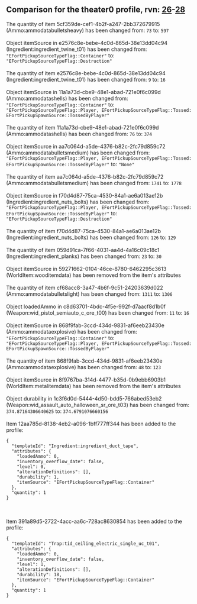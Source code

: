 ## Comparison for the theater0 profile, rvn: [26](https://github.com/PRO100KatYT/FortniteProfileRevisions/tree/main/profiles/theater0/26%20theater0.json)-[28](https://github.com/PRO100KatYT/FortniteProfileRevisions/tree/main/profiles/theater0/28%20theater0.json)

The quantity of item 5cf359de-cef1-4b2f-a247-2bb372679915 (Ammo:ammodatabulletsheavy) has been changed from: `73` to: `597`
<br><br>
Object itemSource in e2576c8e-bebe-4c0d-865d-38e13dd04c94 (Ingredient:ingredient_twine_t01) has been changed from: `"EFortPickupSourceTypeFlag::Container"` to: `"EFortPickupSourceTypeFlag::Destruction"`
<br><br>
The quantity of item e2576c8e-bebe-4c0d-865d-38e13dd04c94 (Ingredient:ingredient_twine_t01) has been changed from: `9` to: `16`
<br><br>
Object itemSource in 11a1a73d-cbe9-48e1-abad-721e0f6c099d (Ammo:ammodatashells) has been changed from: `"EFortPickupSourceTypeFlag::Container"` to: `"EFortPickupSourceTypeFlag::Player, EFortPickupSourceTypeFlag::Tossed: EFortPickupSpawnSource::TossedByPlayer"`
<br><br>
The quantity of item 11a1a73d-cbe9-48e1-abad-721e0f6c099d (Ammo:ammodatashells) has been changed from: `76` to: `374`
<br><br>
Object itemSource in aa7c064d-a5de-4376-b82c-2fc79d859c72 (Ammo:ammodatabulletsmedium) has been changed from: `"EFortPickupSourceTypeFlag::Player, EFortPickupSourceTypeFlag::Tossed: EFortPickupSpawnSource::TossedByPlayer"` to: `"None"`
<br><br>
The quantity of item aa7c064d-a5de-4376-b82c-2fc79d859c72 (Ammo:ammodatabulletsmedium) has been changed from: `1741` to: `1778`
<br><br>
Object itemSource in f70d4d87-75ca-4530-84a1-ae6a013ae12b (Ingredient:ingredient_nuts_bolts) has been changed from: `"EFortPickupSourceTypeFlag::Player, EFortPickupSourceTypeFlag::Tossed: EFortPickupSpawnSource::TossedByPlayer"` to: `"EFortPickupSourceTypeFlag::Destruction"`
<br><br>
The quantity of item f70d4d87-75ca-4530-84a1-ae6a013ae12b (Ingredient:ingredient_nuts_bolts) has been changed from: `126` to: `129`
<br><br>
The quantity of item 059d91ca-7f66-4031-aa4d-4a16c09c18c1 (Ingredient:ingredient_planks) has been changed from: `23` to: `30`
<br><br>
Object itemSource in 59271662-0104-46ce-8780-6462295c3613 (WorldItem:wooditemdata) has been removed from the item's attributes
<br><br>
The quantity of item cf68acc8-3a47-4b6f-9c51-24203639d022 (Ammo:ammodatabulletslight) has been changed from: `1311` to: `1306`
<br><br>
Object loadedAmmo in c8d63701-4bdc-4f5e-992f-d7aacf8d1b0f (Weapon:wid_pistol_semiauto_c_ore_t00) has been changed from: `11` to: `16`
<br><br>
Object itemSource in 868f9fab-3ccd-434d-9831-af6eeb23430e (Ammo:ammodataexplosive) has been changed from: `"EFortPickupSourceTypeFlag::Container"` to: `"EFortPickupSourceTypeFlag::Player, EFortPickupSourceTypeFlag::Tossed: EFortPickupSpawnSource::TossedByPlayer"`
<br><br>
The quantity of item 868f9fab-3ccd-434d-9831-af6eeb23430e (Ammo:ammodataexplosive) has been changed from: `48` to: `123`
<br><br>
Object itemSource in 8f9767ba-314d-4477-b35d-0b9ebb6903b1 (WorldItem:metalitemdata) has been removed from the item's attributes
<br><br>
Object durability in 1c3f6d0d-5444-4d50-bdd5-766abed53eb2 (Weapon:wid_assault_auto_halloween_sr_ore_t03) has been changed from: `374.87164306640625` to: `374.6791076660156`
<br><br>
Item 12aa785d-8138-4eb2-a096-1bff777ff344 has been added to the profile:

```
{
  "templateId": "Ingredient:ingredient_duct_tape",
  "attributes": {
    "loadedAmmo": 0,
    "inventory_overflow_date": false,
    "level": 0,
    "alterationDefinitions": [],
    "durability": 1,
    "itemSource": "EFortPickupSourceTypeFlag::Container"
  },
  "quantity": 1
}
```

<br><br>
Item 391a89d5-2722-4acc-aa6c-728ac8630854 has been added to the profile:

```
{
  "templateId": "Trap:tid_ceiling_electric_single_uc_t01",
  "attributes": {
    "loadedAmmo": 0,
    "inventory_overflow_date": false,
    "level": 1,
    "alterationDefinitions": [],
    "durability": 18,
    "itemSource": "EFortPickupSourceTypeFlag::Container"
  },
  "quantity": 1
}
```

<br><br>
